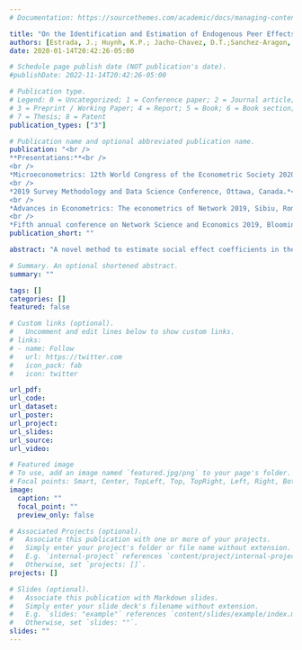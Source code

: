 ```yaml
---
# Documentation: https://sourcethemes.com/academic/docs/managing-content/

title: "On the Identification and Estimation of Endogenous Peer Effects in Multiplex Networks"
authors: [Estrada, J.; Huynh, K.P.; Jacho-Chavez, D.T.;Sanchez-Aragon, L.]
date: 2020-01-14T20:42:26-05:00

# Schedule page publish date (NOT publication's date).
#publishDate: 2022-11-14T20:42:26-05:00

# Publication type.
# Legend: 0 = Uncategorized; 1 = Conference paper; 2 = Journal article;
# 3 = Preprint / Working Paper; 4 = Report; 5 = Book; 6 = Book section;
# 7 = Thesis; 8 = Patent
publication_types: ["3"]

# Publication name and optional abbreviated publication name.
publication: "<br />
**Presentations:**<br />
<br />
*Microeconometrics: 12th World Congress of the Econometric Society 2020, Bocconi University.*<br />
<br />
*2019 Survey Methodology and Data Science Conference, Ottawa, Canada.*<br />
<br />
*Advances in Econometrics: The econometrics of Network 2019, Sibiu, Romania.*<br />
<br />
*Fifth annual conference on Network Science and Economics 2019, Bloomington, Indiana*"
publication_short: ""

abstract: "A novel method to estimate social effect coefficients in the popular so-called linear-in-means regression model in the Social Sciences is presented here that utilizes non-experimental multidimensional network data. The procedure can accommodate social interactions that correlate with the error in the model by making use of a different set of networks links among the same observations that are exogenous in the traditional sense. In particular the full observability of a two-layered \emph{multiplex} network data structure is assumed here to propose a new Generalized 3-Stage Least Squares (G3SLS) estimator that is consistent,  asymptotically normally distributed, and also easy to implement using widely-used existing statistical software because of its closed-form definition. The underlying assumptions are general enough to accommodate common problems with observational data such as measurement error, simultaneity, and unobserved heterogeneity. Monte Carlo exercises confirm the good small sample performance of the proposed G3SLS estimator in these scenarios. An empirical application finds a positive and significant peer effects in citations among research articles published in top general-interest journals in economics."

# Summary. An optional shortened abstract.
summary: ""

tags: []
categories: []
featured: false

# Custom links (optional).
#   Uncomment and edit lines below to show custom links.
# links:
# - name: Follow
#   url: https://twitter.com
#   icon_pack: fab
#   icon: twitter

url_pdf: 
url_code:
url_dataset:
url_poster:
url_project:
url_slides:
url_source:
url_video:

# Featured image
# To use, add an image named `featured.jpg/png` to your page's folder. 
# Focal points: Smart, Center, TopLeft, Top, TopRight, Left, Right, BottomLeft, Bottom, BottomRight.
image:
  caption: ""
  focal_point: ""
  preview_only: false

# Associated Projects (optional).
#   Associate this publication with one or more of your projects.
#   Simply enter your project's folder or file name without extension.
#   E.g. `internal-project` references `content/project/internal-project/index.md`.
#   Otherwise, set `projects: []`.
projects: []

# Slides (optional).
#   Associate this publication with Markdown slides.
#   Simply enter your slide deck's filename without extension.
#   E.g. `slides: "example"` references `content/slides/example/index.md`.
#   Otherwise, set `slides: ""`.
slides: ""
---
```

